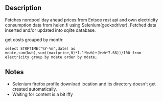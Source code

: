 ## Description

Fetches nordpool day ahead prices from Entsoe rest api and own electricity consumption data from helen.fi using Selenium(geckodriver). Fetched data inserted and/or updated into sqlite database. 

get costs grouped by month:

```
select STRFTIME("%Y-%m",date) as mdate,sum(kwh),sum((max(price,0)*1.1*kwh)+(kwh*7.68))/100 from electricity group by mdate order by mdate;
```
## Notes

- Selenium firefox profile download location and its directory doesn't get created automatically.
- Waiting for content is a bit iffy
